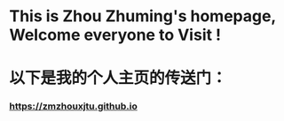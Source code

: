# This is Zhou Zhuming's homepage, Welcome everyone to Visit !
# 以下是我的个人主页的传送门：
### https://zmzhouxjtu.github.io